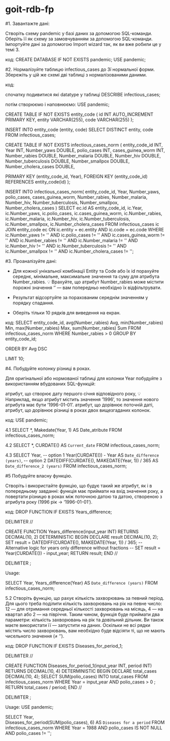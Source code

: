 # goit-rdb-fp

#1. Завантажте дані:

Створіть схему pandemic у базі даних за допомогою SQL-команди.
Оберіть її як схему за замовчуванням за допомогою SQL-команди.
Імпортуйте дані за допомогою Import wizard так, як ви вже робили це у темі 3.

код:
CREATE DATABASE IF NOT EXISTS pandemic;
USE pandemic;

#2. Нормалізуйте таблицю infectious_cases до 3ї нормальної форми. Збережіть у цій же схемі дві таблиці з нормалізованими даними.

код:

спочатку подивитися які datatype у таблиці
DESCRIBE infectious_cases;

потім створюємо і наповнюємо:
USE pandemic;

CREATE TABLE IF NOT EXISTS entity_code (
	id INT AUTO_INCREMENT PRIMARY KEY,
    entity VARCHAR(255),
    code VARCHAR(255)
);

INSERT INTO entity_code (entity, code) 
SELECT DISTINCT entity, code
FROM
	infectious_cases;
    
CREATE TABLE IF NOT EXISTS infectious_cases_norm (
	entity_code_id INT,
    Year INT, 
    Number_yaws DOUBLE,
	polio_cases INT,
	cases_guinea_worm INT,
	Number_rabies DOUBLE,
	Number_malaria DOUBLE,
	Number_hiv DOUBLE,
	Number_tuberculosis DOUBLE,
	Number_smallpox DOUBLE,
	Number_cholera_cases DOUBLE,
    
PRIMARY KEY (entity_code_id, Year),
FOREIGN KEY (entity_code_id) REFERENCES entity_code(id)
);

INSERT INTO infectious_cases_norm(
	entity_code_id, Year, Number_yaws, polio_cases, cases_guinea_worm, Number_rabies, Number_malaria, Number_hiv, Number_tuberculosis, Number_smallpox,
    Number_cholera_cases
)
SELECT
ec.id AS entity_code_id,
ic.Year,
ic.Number_yaws,
ic.polio_cases,
ic.cases_guinea_worm, 
ic.Number_rabies, 
ic.Number_malaria, 
ic.Number_hiv, 
ic.Number_tuberculosis, 
ic.Number_smallpox,
ic.Number_cholera_cases
FROM
	infectious_cases ic
JOIN
	entity_code ec
ON 
	ic.entity = ec.entity AND ic.code = ec.code
WHERE
    ic.Number_yaws != ''
    AND ic.polio_cases != ''
    AND ic.cases_guinea_worm != ''
    AND ic.Number_rabies != ''
    AND ic.Number_malaria != ''
    AND ic.Number_hiv != ''
    AND ic.Number_tuberculosis != ''
    AND ic.Number_smallpox != ''
    AND ic.Number_cholera_cases != '';

#3. Проаналізуйте дані:
- Для кожної унікальної комбінації Entity та Code або їх id порахуйте середнє, мінімальне, максимальне значення та суму для атрибута Number_rabies.
💡 Врахуйте, що атрибут Number_rabies може містити порожні значення ‘’ — вам попередньо необхідно їх відфільтрувати.

- Результат відсортуйте за порахованим середнім значенням у порядку спадання.
- Оберіть тільки 10 рядків для виведення на екран.

код:
SELECT entity_code_id, avg(Number_rabies) Avg, min(Number_rabies) Min, max(Number_rabies) Max, sum(Number_rabies) Sum
FROM 
	infectious_cases_norm
WHERE 
	Number_rabies > 0
GROUP BY
	entity_code_id;

 ORDER BY Avg DSC
 
 LIMIT 10;

#4. Побудуйте колонку різниці в роках.

Для оригінальної або нормованої таблиці для колонки Year побудуйте з використанням вбудованих SQL-функцій:

атрибут, що створює дату першого січня відповідного року,
💡 Наприклад, якщо атрибут містить значення ’1996’, то значення нового атрибута має бути ‘1996-01-01’.
атрибут, що дорівнює поточній даті,
атрибут, що дорівнює різниці в роках двох вищезгаданих колонок.

код:
USE pandemic;

4.1
SELECT *, Makedate(Year, 1) AS Date_atribute
FROM
  infectious_cases_norm;

4.2
SELECT *, CURDATE() AS `Current_date`
FROM
  infectious_cases_norm;

4.3
SELECT Year,
	-- option 1
    Year(CURDATE()) - Year AS `Date_difference (years)`,
    -- option 2
    DATEDIFF(CURDATE(), MAKEDATE(Year, 1)) / 365 AS `Date_difference_2 (years)`
FROM
	infectious_cases_norm;

#5 Побудуйте власну функцію.

Створіть і використайте функцію, що будує такий же атрибут, як і в попередньому завданні: функція має приймати на вхід значення року, а повертати різницю в роках між поточною датою та датою, створеною з атрибута року (1996 рік → ‘1996-01-01’).

код:
DROP FUNCTION IF EXISTS Years_difference;

DELIMITER //

CREATE FUNCTION Years_difference(input_year INT)
RETURNS DECIMAL(10, 2)
DETERMINISTIC
BEGIN 
	DECLARE result DECIMAL(10, 2);
	SET result = DATEDIFF(CURDATE(), MAKEDATE(Year, 1)) / 365;
    -- Alternative logic for years only difference without fractions
    -- SET result = Year(CURDATE()) - input_year; 
    RETURN result;
END //

DELIMITER ;

Usage:

SELECT Year, 
  Years_difference(Year) AS `Date_difference (years)`
FROM
  infectious_cases_norm;

5.2
Створіть функцію, що рахує кількість захворювань за певний період. Для цього треба поділити кількість захворювань на рік на певне число: 12 — для отримання середньої кількості захворювань на місяць, 4 — на квартал або 2 — на півріччя. Таким чином, функція буде приймати два параметри: кількість захворювань на рік та довільний дільник. Ви також маєте використати її — запустити на даних. Оскільки не всі рядки містять число захворювань, вам необхідно буде відсіяти ті, що не мають чисельного значення (≠ ‘’).

код:
DROP FUNCTION IF EXISTS Diseases_for_period_1;

DELIMITER //

CREATE FUNCTION Diseases_for_period_1(input_year INT, period INT)
RETURNS DECIMAL(10, 4)
DETERMINISTIC
BEGIN 
	DECLARE total_cases DECIMAL(10, 4);
	SELECT SUM(polio_cases) 
    INTO total_cases
    FROM infectious_cases_norm
    WHERE Year = input_year AND
		polio_cases > 0 ;
    RETURN total_cases / period;
END //

DELIMITER ;

Usage:
USE pandemic;

SELECT Year,  
	Diseases_for_period(SUM(polio_cases), 6) AS `Diseases for a period`
FROM
	infectious_cases_norm
WHERE Year = 1988
	AND polio_cases IS NOT NULL 
    AND polio_cases != '';

  



